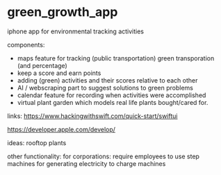 # green_growth_app
iphone app for environmental tracking activities

components:
- maps feature for tracking (public transportation) green transporation (and percentage)
- keep a score and earn points
- adding (green) activities and their scores relative to each other
- AI / webscraping part to suggest solutions to green problems
- calendar feature for recording when activities were accomplished
- virtual plant garden which models real life plants bought/cared for.

links:
https://www.hackingwithswift.com/quick-start/swiftui

https://developer.apple.com/develop/

ideas:
rooftop plants

other functionality:
for corporations:
require employees to use step machines for generating electricity to charge machines 
